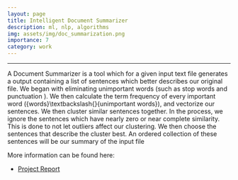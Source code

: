 ```yaml
---
layout: page
title: Intelligent Document Summarizer
description: ml, nlp, algorithms
img: assets/img/doc_summarization.png
importance: 7
category: work
---
```


---
A Document Summarizer is a tool which for a given input text file
generates a output containing a list of sentences which better describes
our original file. We began with eliminating unimportant words (such
as stop words and punctuation ). We then calculate the term frequency
of every important word (\{words\}\textbackslash{}\{unimportant words\}),
and vectorize our sentences. We then cluster similar sentences together.
In the process, we ignore the sentences which have nearly zero or
near complete similarity. This is done to not let outliers affect
our clustering. We then choose the sentences that describe the cluster
best. An ordered collection of these sentences will be our summary
of the input file

More information  can be found here:
<ul>
  <li><a href="https://bitbucket.org/akshat3011/document_summarizer/src/master/">Project Report</a></li>
</ul>
